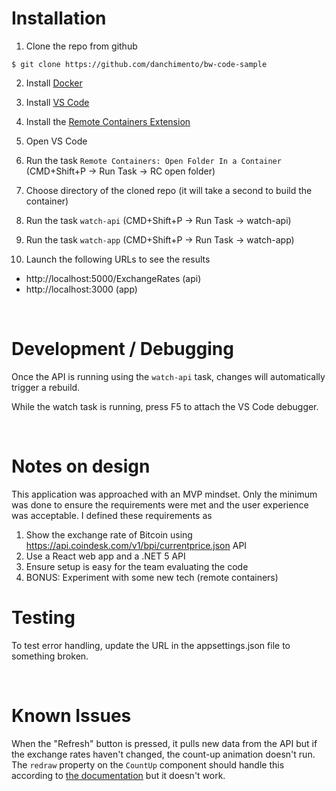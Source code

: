 # Installation

1. Clone the repo from github
```
$ git clone https://github.com/danchimento/bw-code-sample
```

2. Install [Docker](https://docs.docker.com/get-docker/)
3. Install [VS Code](https://code.visualstudio.com/)
4. Install the [Remote Containers Extension](https://marketplace.visualstudio.com/items?itemName=ms-vscode-remote.vscode-remote-extensionpack)

5. Open VS Code

6. Run the task `Remote Containers: Open Folder In a Container` (CMD+Shift+P -> Run Task -> RC open folder)

7. Choose directory of the cloned repo (it will take a second to build the container)

8. Run the task `watch-api` (CMD+Shift+P -> Run Task -> watch-api)
9. Run the task `watch-app` (CMD+Shift+P -> Run Task -> watch-app)
10. Launch the following URLs to see the results
- http://localhost:5000/ExchangeRates (api)
- http://localhost:3000 (app)


<br />

# Development / Debugging
Once the API is running using the `watch-api` task, changes will automatically trigger a rebuild.

While the watch task is running, press F5 to attach the VS Code debugger.

<br />

# Notes on design

This application was approached with an MVP mindset. Only the minimum was done to ensure the requirements were met 
and the user experience was acceptable. I defined these requirements as

1. Show the exchange rate of Bitcoin using https://api.coindesk.com/v1/bpi/currentprice.json API
2. Use a React web app and a .NET 5 API
3. Ensure setup is easy for the team evaluating the code
4. BONUS: Experiment with some new tech (remote containers)

# Testing

To test error handling, update the URL in the appsettings.json file to something broken.

<br />

# Known Issues

When the "Refresh" button is pressed, it pulls new data from the API but if the exchange rates haven't changed, the count-up animation doesn't run. The `redraw` property on the `CountUp` component should handle this according to [the documentation](https://www.npmjs.com/package/react-countup#redraw-boolean) but it doesn't work.